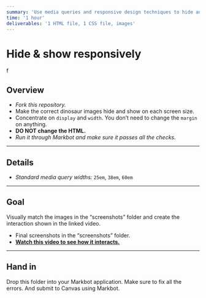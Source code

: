 ```yaml
---
summary: 'Use media queries and responsive design techniques to hide and show content on different screen sizes.'
time: '1 hour'
deliverables: '1 HTML file, 1 CSS file, images'
---
```


# Hide & show responsively
f
## Overview

- *Fork this repository.*
- Make the correct dinosaur images hide and show on each screen size.
- Concentrate on `display` and `width`. You don’t need to change the `margin` on anything.
- **DO NOT change the HTML.**
- *Run it through Markbot and make sure it passes all the checks.*

---

## Details

- *Standard media query widths:* `25em`, `38em`, `60em`

---

## Goal

Visually match the images in the “screenshots” folder and create the interaction shown in the linked video.

- Final screenshots in the “screenshots” folder.
- [**Watch this video to see how it interacts.**](https://youtu.be/6udtH_bmr0Q)

---

## Hand in

Drop this folder into your Markbot application. Make sure to fix all the errors. And submit to Canvas using Markbot.
